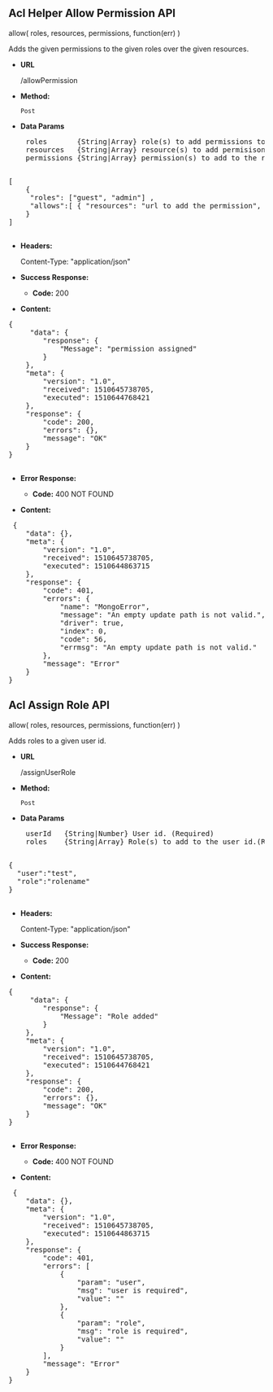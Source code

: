 **Acl Helper Allow Permission API**
----
allow( roles, resources, permissions, function(err) )

Adds the given permissions to the given roles over the given resources.

* **URL**

  /allowPermission

* **Method:**

  `Post`
  

* **Data Params** <br />
<pre>
    roles       {String|Array} role(s) to add permissions to. (Required)
    resources   {String|Array} resource(s) to add permisisons to. (Required)
    permissions {String|Array} permission(s) to add to the roles over the resources. (Required)
</pre>  
<pre>

[
	{
	 "roles": ["guest", "admin"] , 
	 "allows":[ { "resources": "url to add the permission", "permissions": ["methodType","methodType"] } ] 
    }
]
	
</pre>
* **Headers:**

  Content-Type: "application/json"

* **Success Response:**

  * **Code:** 200 <br />

* **Content:** 
<pre>
{
     "data": {
        "response": {
            "Message": "permission assigned"
        }
    },
    "meta": {
        "version": "1.0",
		"received": 1510645738705,
        "executed": 1510644768421
    },
    "response": {
        "code": 200,
        "errors": {},
        "message": "OK"
    }
}

</pre> 
* **Error Response:**

  * **Code:** 400 NOT FOUND <br />
  
* **Content:** 
<pre>
 {
    "data": {},
    "meta": {
        "version": "1.0",
		"received": 1510645738705,
        "executed": 1510644863715
    },
    "response": {
        "code": 401,
        "errors": {
            "name": "MongoError",
            "message": "An empty update path is not valid.",
            "driver": true,
            "index": 0,
            "code": 56,
            "errmsg": "An empty update path is not valid."
        },
        "message": "Error"
    }
}
</pre>

**Acl Assign Role API**
----
allow( roles, resources, permissions, function(err) )

Adds roles to a given user id.

* **URL**

  /assignUserRole

* **Method:**

  `Post`
  

* **Data Params** <br />
<pre>
    userId   {String|Number} User id. (Required)
    roles    {String|Array} Role(s) to add to the user id.(Required)
</pre>
<pre>

{
  "user":"test",
  "role":"rolename"
}
	
</pre>
* **Headers:**

  Content-Type: "application/json"

* **Success Response:**

  * **Code:** 200 <br />

* **Content:** 
<pre>
{
     "data": {
        "response": {
            "Message": "Role added"
        }
    },
    "meta": {
        "version": "1.0",
		"received": 1510645738705,
        "executed": 1510644768421
    },
    "response": {
        "code": 200,
        "errors": {},
        "message": "OK"
    }
}

</pre> 
* **Error Response:**

  * **Code:** 400 NOT FOUND <br />
  
* **Content:** 
<pre>
 {
    "data": {},
    "meta": {
        "version": "1.0",
		"received": 1510645738705,
        "executed": 1510644863715
    },
    "response": {
        "code": 401,
        "errors": [
            {
                "param": "user",
                "msg": "user is required",
                "value": ""
            },
            {
                "param": "role",
                "msg": "role is required",
                "value": ""
            }
        ],
        "message": "Error"
    }
}
</pre>